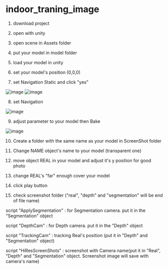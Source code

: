 # indoor_traning_image

1. download project

2. open with unity

3. open scene in Assets folder

4. put your model in model folder

5. load your model in unity

6. set your model's position (0,0,0)

7. set Navigation Static and click "yes"

![image](https://user-images.githubusercontent.com/50140277/102225410-89eb2f00-3f2a-11eb-9217-bb20a1611a35.png)
![image](https://user-images.githubusercontent.com/50140277/102225421-8ce61f80-3f2a-11eb-957e-b1c609100bfc.png)

8. set Navigation

![image](https://user-images.githubusercontent.com/50140277/102225428-8f487980-3f2a-11eb-9fae-b09b719132c1.png)

9. adjust parameter to your model then Bake

![image](https://user-images.githubusercontent.com/50140277/102225440-91123d00-3f2a-11eb-9851-739f14eaca8c.png)

10. Create a folder with the same name as your model in ScreenShot folder

11. Change NAME object's name to your model (transparent one)

12. move object REAL in your model and adjust it's y position for good photo

13. change REAL's "far" enough cover your model

14. click play button

15. check screenshot folder ("real", "depth" and "segmentation" will be end of file name)

script "ApplySegmentation" : for Segmentation camera. put it in the "Segmentation" object

script "DepthCam" : for Depth camera. put it in the "Depth" object

script "TrackingCam" : tracking Real's position (put it in "Depth" and "Segmentation" object)

script "HiResScreenShots" : screenshot with Camera name(put it in "Real", "Depth" and "Segmentation" object. Screenshot image will save with camera's name)

